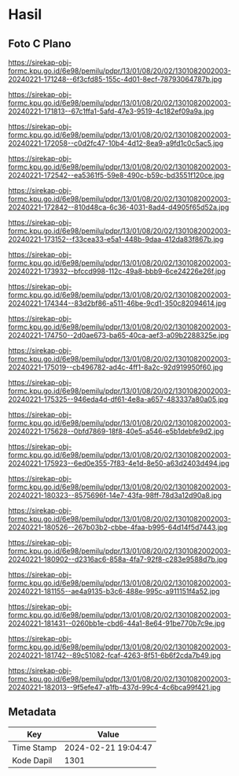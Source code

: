 # Hasil

## Foto C Plano

https://sirekap-obj-formc.kpu.go.id/6e98/pemilu/pdpr/13/01/08/20/02/1301082002003-20240221-171248--6f3cfd85-155c-4d01-8ecf-78793064787b.jpg

https://sirekap-obj-formc.kpu.go.id/6e98/pemilu/pdpr/13/01/08/20/02/1301082002003-20240221-171813--67c1ffa1-5afd-47e3-9519-4c182ef09a9a.jpg

https://sirekap-obj-formc.kpu.go.id/6e98/pemilu/pdpr/13/01/08/20/02/1301082002003-20240221-172058--c0d2fc47-10b4-4d12-8ea9-a9fd1c0c5ac5.jpg

https://sirekap-obj-formc.kpu.go.id/6e98/pemilu/pdpr/13/01/08/20/02/1301082002003-20240221-172542--ea5361f5-59e8-490c-b59c-bd3551f120ce.jpg

https://sirekap-obj-formc.kpu.go.id/6e98/pemilu/pdpr/13/01/08/20/02/1301082002003-20240221-172842--810d48ca-6c36-4031-8ad4-d4905f65d52a.jpg

https://sirekap-obj-formc.kpu.go.id/6e98/pemilu/pdpr/13/01/08/20/02/1301082002003-20240221-173152--f33cea33-e5a1-448b-9daa-412da83f867b.jpg

https://sirekap-obj-formc.kpu.go.id/6e98/pemilu/pdpr/13/01/08/20/02/1301082002003-20240221-173932--bfccd998-112c-49a8-bbb9-6ce24226e26f.jpg

https://sirekap-obj-formc.kpu.go.id/6e98/pemilu/pdpr/13/01/08/20/02/1301082002003-20240221-174344--83d2bf86-a511-46be-9cd1-350c82094614.jpg

https://sirekap-obj-formc.kpu.go.id/6e98/pemilu/pdpr/13/01/08/20/02/1301082002003-20240221-174750--2d0ae673-ba65-40ca-aef3-a09b2288325e.jpg

https://sirekap-obj-formc.kpu.go.id/6e98/pemilu/pdpr/13/01/08/20/02/1301082002003-20240221-175019--cb496782-ad4c-4ff1-8a2c-92d919950f60.jpg

https://sirekap-obj-formc.kpu.go.id/6e98/pemilu/pdpr/13/01/08/20/02/1301082002003-20240221-175325--946eda4d-df61-4e8a-a657-483337a80a05.jpg

https://sirekap-obj-formc.kpu.go.id/6e98/pemilu/pdpr/13/01/08/20/02/1301082002003-20240221-175628--0bfd7869-18f8-40e5-a546-e5b1debfe9d2.jpg

https://sirekap-obj-formc.kpu.go.id/6e98/pemilu/pdpr/13/01/08/20/02/1301082002003-20240221-175923--6ed0e355-7f83-4e1d-8e50-a63d2403d494.jpg

https://sirekap-obj-formc.kpu.go.id/6e98/pemilu/pdpr/13/01/08/20/02/1301082002003-20240221-180323--8575696f-14e7-43fa-98ff-78d3a12d90a8.jpg

https://sirekap-obj-formc.kpu.go.id/6e98/pemilu/pdpr/13/01/08/20/02/1301082002003-20240221-180526--267b03b2-cbbe-4faa-b995-64d14f5d7443.jpg

https://sirekap-obj-formc.kpu.go.id/6e98/pemilu/pdpr/13/01/08/20/02/1301082002003-20240221-180902--d2316ac6-858a-4fa7-92f8-c283e9588d7b.jpg

https://sirekap-obj-formc.kpu.go.id/6e98/pemilu/pdpr/13/01/08/20/02/1301082002003-20240221-181155--ae4a9135-b3c6-488e-995c-a911151f4a52.jpg

https://sirekap-obj-formc.kpu.go.id/6e98/pemilu/pdpr/13/01/08/20/02/1301082002003-20240221-181431--0260bb1e-cbd6-44a1-8e64-91be770b7c9e.jpg

https://sirekap-obj-formc.kpu.go.id/6e98/pemilu/pdpr/13/01/08/20/02/1301082002003-20240221-181742--89c51082-fcaf-4263-8f51-6b6f2cda7b49.jpg

https://sirekap-obj-formc.kpu.go.id/6e98/pemilu/pdpr/13/01/08/20/02/1301082002003-20240221-182013--9f5efe47-a1fb-437d-99c4-4c6bca99f421.jpg


## Metadata

| Key        | Value               |
| ---------- | ------------------- |
| Time Stamp | 2024-02-21 19:04:47 |
| Kode Dapil | 1301                |




